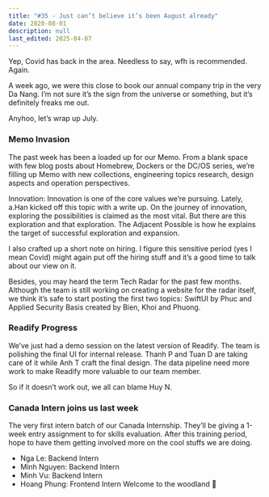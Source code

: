 ```yaml
---
title: "#35 - Just can’t believe it’s been August already"
date: 2020-08-01
description: null
last_edited: 2025-04-07
---
```


Yep, Covid has back in the area. Needless to say, wfh is recommended. Again.

A week ago, we were this close to book our annual company trip in the very Da Nang. I’m not sure it’s the sign from the universe or something, but it’s definitely freaks me out.

Anyhoo, let’s wrap up July.

### Memo Invasion

The past week has been a loaded up for our Memo. From a blank space with few blog posts about Homebrew, Dockers or the DC/OS series, we’re filling up Memo with new collections, engineering topics research, design aspects and operation perspectives.

Innovation: Innovation is one of the core values we’re pursuing. Lately, a.Han kicked off this topic with a write up. On the journey of innovation, exploring the possibilities is claimed as the most vital. But there are this exploration and that exploration. The Adjacent Possible is how he explains the target of successful exploration and expansion.

I also crafted up a short note on hiring. I figure this sensitive period (yes I mean Covid) might again put off the hiring stuff and it’s a good time to talk about our view on it.

Besides, you may heard the term Tech Radar for the past few months. Although the team is still working on creating a website for the radar itself, we think it’s safe to start posting the first two topics: SwiftUI by Phuc and Applied Security Basis created by Bien, Khoi and Phuong.

### Readify Progress

We’ve just had a demo session on the latest version of Readify. The team is polishing the final UI for internal release. Thanh P and Tuan D are taking care of it while Anh T craft the final design. The data pipeline need more work to make Readify more valuable to our team member.

So if it doesn’t work out, we all can blame Huy N.

### Canada Intern joins us last week

The very first intern batch of our Canada Internship. They’ll be giving a 1-week entry assignment to for skills evaluation. After this training period, hope to have them getting involved more on the cool stuffs we are doing.

- Nga Le: Backend Intern
- Minh Nguyen: Backend Intern
- Minh Vu: Backend Intern
- Hoang Phung: Frontend Intern
  Welcome to the woodland 💪
